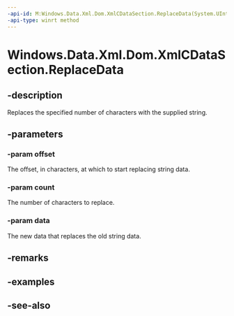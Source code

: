----api-id: M:Windows.Data.Xml.Dom.XmlCDataSection.ReplaceData(System.UInt32,System.UInt32,System.String)
-api-type: winrt method
---<!-- Method syntaxpublic void ReplaceData(System.UInt32 offset, System.UInt32 count, System.String data)--># Windows.Data.Xml.Dom.XmlCDataSection.ReplaceData## -descriptionReplaces the specified number of characters with the supplied string.## -parameters### -param offsetThe offset, in characters, at which to start replacing string data.### -param countThe number of characters to replace.### -param dataThe new data that replaces the old string data.## -remarks## -examples## -see-also